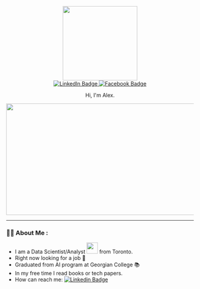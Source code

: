 <div id="header" align="center">
  <img src="https://media3.giphy.com/media/v1.Y2lkPTc5MGI3NjExc3hudzJrdWRucWppOW83bXk4ejc5dHlnZXh2d2hoemswc2g4NjM1eSZlcD12MV9pbnRlcm5hbF9naWZfYnlfaWQmY3Q9Zw/usXZmmgP9Z7kf39fnq/giphy.gif" width="200"/>
</div>

<div id="badges" align="center">
  <a href="https://www.linkedin.com/in/alexandr-nikitin/">
    <img src="https://img.shields.io/badge/LinkedIn-blue?style=for-the-badge&logo=linkedin&logoColor=white" alt="LinkedIn Badge"/>
  </a>
  <a href="https://www.facebook.com/alexandr.nikitin.1004?mibextid=ZbWKwL">
    <img src="https://img.shields.io/badge/Facebook-blue?style=for-the-badge&logo=facebook&logoColor=white" alt="Facebook Badge"/>
  </a>
</div>

<div id="badges" align="center">
  <img src="https://komarev.com/ghpvc/?username=PODiPiT&style=flat-square&color=blue" alt=""/>
</div>

<div id="header" align="center"> 
  <p> Hi, I'm Alex.</p> 
</div>

<div align="center">
  <img src="https://media.giphy.com/media/dWesBcTLavkZuG35MI/giphy.gif" width="600" height="300"/>
</div>

---
### :woman_technologist: About Me :
- I am a Data Scientist/Analyst <img src="https://media.giphy.com/media/WUlplcMpOCEmTGBtBW/giphy.gif" width="30"> from Toronto.
- Right now looking for a job :telescope:
- Graduated from AI program at Georgian College 📚
- In my free time I read books or tech papers.
- How can reach me: [![Linkedin Badge](https://img.shields.io/badge/-Alexandr_Nikitin-blue?style=flat&logo=Linkedin&logoColor=white)](https://www.linkedin.com/in/alexandr-nikitin/)
 
